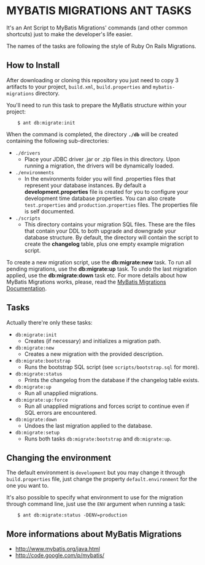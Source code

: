 MYBATIS MIGRATIONS ANT TASKS
===============================================================

It's an Ant Script to MyBatis Migrations' commands (and other common shortcuts) just to make the developer's life easier.

The names of the tasks are following the style of Ruby On Rails Migrations.

How to Install
-----------------
After downloading or cloning this repository you just need to copy 3 artifacts to your project, `build.xml`, `build.properties` and `mybatis-migrations` directory.

You'll need to run this task to prepare the MyBatis structure within your project:

		$ ant db:migrate:init

When the command is completed, the directory **`./db`** will be created containing the following sub-directories:

- `./drivers`
	* Place your JDBC driver .jar or .zip files in this directory. Upon running a migration, the drivers will be dynamically loaded.
- `./environments`
	* In the environments folder you will find .properties files that represent your database instances. By default a **development.properties** file is created for you to configure your development time database properties. You can also create `test.properties` and `production.properties` files. The properties file is self documented.
- `./scripts`
	* This directory contains your migration SQL files. These are the files that contain your DDL to both upgrade and downgrade your database structure. By default, the directory will contain the script to create the **changelog** table, plus one empty example migration script. 

To create a new migration script, use the **db:migrate:new** task. To run all pending migrations, use the **db:migrate:up** task. To undo the last migration applied, use the **db:migrate:down** task etc. For more details about how MyBatis Migrations works, please, read the [MyBatis Migrations Documentation](https://github.com/rponte/mybatis-migrations-anttasks/blob/master/mybatis-migrations/MyBatis-3-Migrations.pdf).

Tasks
-------------
Actually there're only these tasks:

- `db:migrate:init`
	* Creates (if necessary) and initializes a migration path.
- `db:migrate:new`
	* Creates a new migration with the provided description.
- `db:migrate:bootstrap`
	* Runs the bootstrap SQL script (see `scripts/bootstrap.sql` for more).
- `db:migrate:status`
	* Prints the changelog from the database if the changelog table exists.
- `db:migrate:up`
	* Run all unapplied migrations.
- `db:migrate:up:force`
	* Run all unapplied migrations and forces script to continue even if SQL errors are encountered.
- `db:migrate:down`
	* Undoes the last migration applied to the database.
- `db:migrate:setup`
	* Runs both tasks `db:migrate:bootstrap` and `db:migrate:up`.

Changing the environment
-----------------------------------------------------------------
The default environment is `development` but you may change it through `build.properties` file, just change the property `default.environment` for the one you want to.

It's also possible to specify what environment to use for the migration through command line, just use the `ENV` argument when running a task:

		$ ant db:migrate:status -DENV=production 
		
More informations about MyBatis Migrations
--------------------------------------------

- http://www.mybatis.org/java.html
- http://code.google.com/p/mybatis/